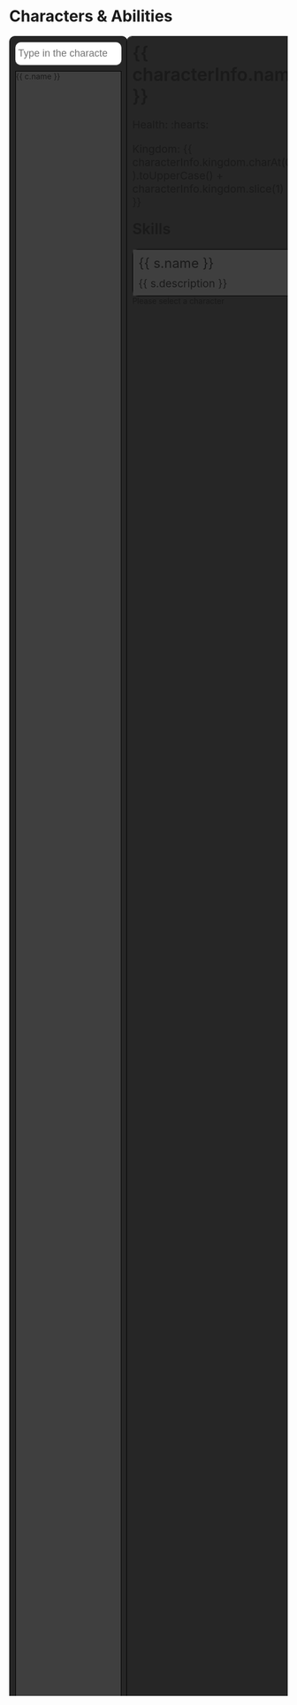 # Characters & Abilities

<div id="characters-wrapper">
  <div id="search">
    <input
      type="search"
      placeholder="Type in the character name or a skill here..."
      v-model="search"
    />
    <div id="character-list">
      <div 
        :class="`character-items ${c.name === selected && 'selected'}`"
        v-for="c in characters"
        @click="clickCharacter(c.name)"
        v-show="
          !search.length ||
          c.name.toLowerCase().includes(search.toLowerCase()) ||
          c.skills.find(s => s.name.toLowerCase().includes(search.toLowerCase()))" 
      >
        <div :class="`kingdom ${c.kingdom} ${c.monarch && 'zhu'}`"></div>
        <div>{{ c.name }}</div>
      </div>
    </div>
  </div>
  <div></div>
  <div id="info">
    <div v-if="characterInfo">
      <div id="name-title">
        <div style="margin-right: 10px;">{{ characterInfo.name }}</div>
        <div v-if="characterInfo.male" title="Male">:male_sign:</div>
        <div v-else title="Female">:female_sign:</div>
        <div v-if="characterInfo.monarch" title="Monarch">:crown:</div>
      </div>
      <div class="field">
        Health: 
        <span v-for="index in characterInfo.health">:hearts:</span>
      </div>
      <div class="field">Kingdom: {{ characterInfo.kingdom.charAt(0).toUpperCase() + characterInfo.kingdom.slice(1) }}</div>
      <div id="skills-title">Skills</div>
      <div id="skills-list">
        <div class="skill" v-for="s in characterInfo.skills">
          <div class="skill-name">{{ s.name }}</div>
          <div class="skill-description">{{ s.description }}</div>
        </div>
      </div>
    </div>
    <div v-else>Please select a character</div>
  </div>
</div>

<style>
  #characters-wrapper {
    display: grid;
    height: 75vh;
    overflow: hidden;
    grid-template-columns: 38% 4% 58%;
  }

  #search, #info {
    width: 100%;
    min-height: 100%;
    padding: 10px;
    border: 1px solid black;
    border-radius: 10px;
    background-color: #262626;
  }

  #character-list {
    height: calc(100% - 60px);
    overflow-y: auto;
    border: 1px solid black;
    background-color: #3f3f3f;
  }

  .character-items {
    display: flex;
    align-items: center;
    cursor: pointer;
    padding: 15px;
    border-bottom: 1px solid black;
  }

  .character-items:hover, .selected {
    color: #ea6f5a;
    background-color: #323232;
  }

  .kingdom {
    width: 10px;
    height: 10px;
    margin-right: 10px;
  }

  .shu {
    background-color: red;
  }

  .wei {
    background-color: blue;
  }

  .wu {
    background-color: green;
  }
  
  .kingdomless {
    background-color: gray;
  }

  .zhu {
    border: 1px solid yellow;
  }

  #info {
    overflow-y: auto;
  }

  #name-title {
    font-size: 2rem;
    display: flex;
  }

  .field {
    font-size: 1.2rem;
    margin: 20px 0;
  }

  #skills-title {
    font-size: 1.7rem;
    margin: 20px 0;
  }

  #skills-list {
    width: 100%;
    border: 1px solid black;
    border-radius: 10px;
  }

  .skill {
    padding: 10px;
    border-bottom: 1px solid black;
    background-color: #3f3f3f;
  }
  
  .skill:last-child {
    border-bottom: none
  }

  .skill-name {
    font-size: 1.5rem;
    font-weight: 400;
    margin-bottom: 10px;
  }

  .skill-description {
    font-size: 1.2rem;
  }

  #name-title, #skills-title {
    font-weight: 600;
  }

  input {
    font-size:18px;
    padding:10px 10px 10px 5px;
    display:block;
    width:100%;
    border:none;
    border-bottom:1px solid #757575;
    border-radius: 10px;
    margin-bottom: 10px;
  }
  input:focus 		{ outline:none; }
</style>